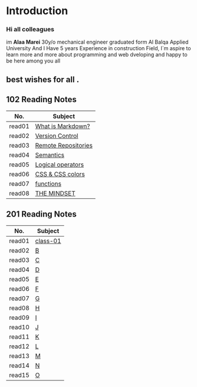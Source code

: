 # Introduction

### Hi all colleagues
im **Alaa Marei** 30y/o mechanical engineer graduated form Al Balqa Applied University And I Have 5 years Experience in construction Field, I`m aspire to learn more and more about programming and web dveloping and happy to be here among you all
## best wishes for all .



## 102 Reading Notes    
|No.               | Subject                                                                           |       
|------------------|-----------------------------------------------------------------------------------|            
|read01            |[What is Markdown?](read01.md)              |            
|read02            |[Version Control](read02.md)                |         
|read03            |[Remote Repositories](read03.md)            |           
|read04            |[Semantics](read04.md)                      |         
|read05            |[Logical operators](read05.md)              |          
|read06            |[CSS & CSS colors](read06.md)               |         
|read07            |[functions](read07.md)                      |          
|read08            |[THE MINDSET](mindset.md)                          |          


## 201 Reading Notes    
|No.                   | Subject                         |                                    
|----------------------|---------------------------------|          
|read01                |[class-01](read01)               |          
|read02                |[B](read02)                      |                   
|read03                |[C](read03)                      |                 
|read04                |[D](read04)                      |                   
|read05                |[E](read05)                      |                     
|read06                |[F](read06)                      |                        
|read07                |[G](read07)                      |                           
|read08                |[H](read08)                      |                               
|read09                |[I](read09)                      |                                
|read10                |[J](read10)                      |                  
|read11                |[K](read11)                      |                  
|read12                |[L](read12)                      |                   
|read13                |[M](read13)                      |                        
|read14                |[N](read14)                      |                        
|read15                |[O](read15)                      |                          
